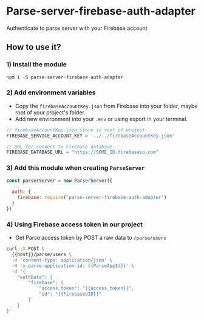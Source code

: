 # Parse-server-firebase-auth-adapter
Authenticate to parse server with your Firebase account

## How to use it?
### 1) Install the module
```js
npm i -S parse-server-firebase-auth-adapter
```
### 2) Add environment variables
* Copy the `firebaseAccountKey.json` from Firebase into your folder, maybe root of your project's folder.
* Add new environment into your `.env` or using export in your terminal.
```js
// firebaseAccountKey.json store in root of project.
FIREBASE_SERVICE_ACCOUNT_KEY = '../../firebaseAccountKey.json'

// URL for connect to Firebase database.
FIREBASE_DATABASE_URL = "https://SOME_ID.firebaseio.com"
```
### 3) Add this module when creating `ParseServer`
```js
const parserServer = new ParserServer({
  ...
  auth: {
    firebase: require('parse-server-firebase-auth-adapter')
  }
})
```
### 4) Using Firebase access token in our project
* Get Parse access token by POST a raw data to `/parse/users`
```sh
curl -X POST \
  {{host}}/parse/users \
  -H 'content-type: application/json' \
  -H 'x-parse-application-id: {{ParseAppId}}' \
  -d '{
    "authData": {
    	"firebase": {
    		"access_token": "{{access_token}}",
    		"id": "{{FirebaseUID}}"
    	}
    }
}'
```
